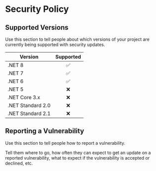 # Security Policy

## Supported Versions

Use this section to tell people about which versions of your project are
currently being supported with security updates.

| Version           |     Supported      |
| ----------------- | :----------------: |
| .NET 8            | :white_check_mark: |
| .NET 7            | :white_check_mark: |
| .NET 6            | :white_check_mark: |
| .NET 5            |        :x:         |
| .NET Core 3.x     |        :x:         |
| .NET Standard 2.0 |        :x:         |
| .NET Standard 2.1 |        :x:         |

## Reporting a Vulnerability

Use this section to tell people how to report a vulnerability.

Tell them where to go, how often they can expect to get an update on a
reported vulnerability, what to expect if the vulnerability is accepted or
declined, etc.
